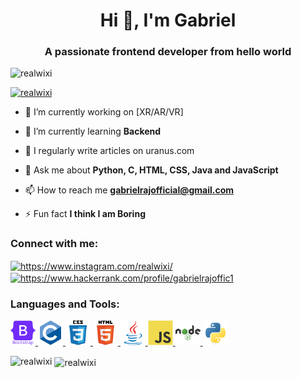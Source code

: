 <h1 align="center">Hi 👋, I'm Gabriel</h1>
<h3 align="center">A passionate frontend developer from hello world</h3>

<p align="left"> <img src="https://komarev.com/ghpvc/?username=realwixi&label=Profile%20views&color=0e75b6&style=flat" alt="realwixi" /> </p>

<p align="left"> <a href="https://github.com/ryo-ma/github-profile-trophy"><img src="https://github-profile-trophy.vercel.app/?username=realwixi" alt="realwixi" /></a> </p>

- 🔭 I’m currently working on [XR/AR/VR]

- 🌱 I’m currently learning **Backend**

- 📝 I regularly write articles on uranus.com

- 💬 Ask me about **Python, C, HTML, CSS, Java and JavaScript**

- 📫 How to reach me **gabrielrajofficial@gmail.com**

- ⚡ Fun fact **I think I am Boring**

<h3 align="left">Connect with me:</h3>
<p align="left">
<a href="https://instagram.com/https://www.instagram.com/realwixi/" target="blank"><img align="center" src="https://raw.githubusercontent.com/rahuldkjain/github-profile-readme-generator/master/src/images/icons/Social/instagram.svg" alt="https://www.instagram.com/realwixi/" height="30" width="40" /></a>
<a href="https://www.hackerrank.com/https://www.hackerrank.com/profile/gabrielrajoffic1" target="blank"><img align="center" src="https://raw.githubusercontent.com/rahuldkjain/github-profile-readme-generator/master/src/images/icons/Social/hackerrank.svg" alt="https://www.hackerrank.com/profile/gabrielrajoffic1" height="30" width="40" /></a>
</p>

<h3 align="left">Languages and Tools:</h3>
<p align="left"> <a href="https://getbootstrap.com" target="_blank" rel="noreferrer"> <img src="https://raw.githubusercontent.com/devicons/devicon/master/icons/bootstrap/bootstrap-plain-wordmark.svg" alt="bootstrap" width="40" height="40"/> </a> <a href="https://www.cprogramming.com/" target="_blank" rel="noreferrer"> <img src="https://raw.githubusercontent.com/devicons/devicon/master/icons/c/c-original.svg" alt="c" width="40" height="40"/> </a> <a href="https://www.w3schools.com/css/" target="_blank" rel="noreferrer"> <img src="https://raw.githubusercontent.com/devicons/devicon/master/icons/css3/css3-original-wordmark.svg" alt="css3" width="40" height="40"/> </a> <a href="https://www.w3.org/html/" target="_blank" rel="noreferrer"> <img src="https://raw.githubusercontent.com/devicons/devicon/master/icons/html5/html5-original-wordmark.svg" alt="html5" width="40" height="40"/> </a> <a href="https://www.java.com" target="_blank" rel="noreferrer"> <img src="https://raw.githubusercontent.com/devicons/devicon/master/icons/java/java-original.svg" alt="java" width="40" height="40"/> </a> <a href="https://developer.mozilla.org/en-US/docs/Web/JavaScript" target="_blank" rel="noreferrer"> <img src="https://raw.githubusercontent.com/devicons/devicon/master/icons/javascript/javascript-original.svg" alt="javascript" width="40" height="40"/> </a> <a href="https://nodejs.org" target="_blank" rel="noreferrer"> <img src="https://raw.githubusercontent.com/devicons/devicon/master/icons/nodejs/nodejs-original-wordmark.svg" alt="nodejs" width="40" height="40"/> </a> <a href="https://www.python.org" target="_blank" rel="noreferrer"> <img src="https://raw.githubusercontent.com/devicons/devicon/master/icons/python/python-original.svg" alt="python" width="40" height="40"/> </a> </p>

<p><img align="left" src="https://github-readme-stats.vercel.app/api/top-langs?username=realwixi&show_icons=true&locale=en&layout=compact" alt="realwixi" /></p>

<p>&nbsp;<img align="center" src="https://github-readme-stats.vercel.app/api?username=realwixi&show_icons=true&locale=en" alt="realwixi" /></p>
